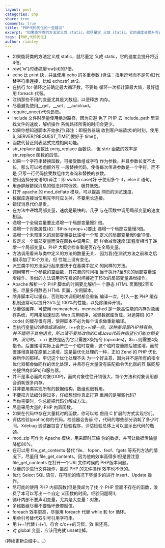 ```yaml
---
layout: post
categories: php
share: true
comments: true
title: "PHP代码优化的一些建议"
excerpt: "如果能将类的方法定义成 static，就尽量定 义成 static，它的速度会提升将近4倍。echo 比 print 快，并且使用 echo 的多重参数 ..."
tags: [PHP,代码优化]
author: rianley
---
```


* 如果能将类的方法定义成 static，就尽量定 义成 static，它的速度会提升将近4倍。
* $row[’id’] 的速度是$row[id]的7倍。 
* echo 比 print 快，并且使用 echo 的多重参数 (译注：指用逗号而不是句点)代替字符串连接，比如 echo$str1,$str2。
* 在执行 for 循环之前确定最大循环数，不要每 循环一次都计算最大值，最好运用 foreach 代替。 
* 注销那些不用的变量尤其是大数组，以便释放 内存。
* 尽量避免使用__get，__set，__autoload。
* require_once()代价昂贵。
* include 文件时尽量使用绝对路径，因为它避 免了 PHP 去 include_path 里查找文件的速度，解析操作 系统路径所需的时间会更少。 
* 如果你想知道脚本开始执行(译注：即服务器端 收到客户端请求)的时刻，使用 $_SERVER[‘REQUEST_TIME’]要好于 time()。
* 函数代替正则表达式完成相同功能。 
* str_replace 函数比 preg_replace 函数快， 但 strtr 函数的效率是 str_replace 函数的四倍。 
* 如果一个字符串替换函数，可接受数组或字符 作为参数，并且参数长度不太长，那么可以考虑额外写 一段替换代码，使得每次传递参数是一个字符，而不是 只写一行代码接受数组作为查询和替换的参数。 
* 使用选择分支语句(译注：即 switch case)好 于使用多个 if，else if 语句。
* 用@屏蔽错误消息的做法非常低效，极其低效。
* 打开 apache 的 mod_deflate 模块，可以提高 网页的浏览速度。
* 数据库连接当使用完毕时应关掉，不要用长连接。
* 错误消息代价昂贵。
* 在方法中递增局部变量，速度是最快的。几乎 与在函数中调用局部变量的速度相当。
* 递增一个全局变量要比递增一个局部变量慢2 倍。
* 递增一个对象属性(如：$this->prop++)要比 递增一个局部变量慢3倍。
* 递增一个未预定义的局部变量要比递增一个预 定义的局部变量慢9至10倍。
* 仅定义一个局部变量而没在函数中调用它，同 样会减慢速度(其程度相当于递增一个局部变量)。PHP 大概会检查看是否存在全局变量。
* 方法调用看来与类中定义的方法的数量无关， 因为我(在测试方法之前和之后都)添加了10个方法，但 性能上没有变化。
* 派生类中的方法运行起来要快于在基类中定义 的同样的方法。
* 调用带有一个参数的空函数，其花费的时间相 当于执行7至8次的局部变量递增操作。类似的方法调用所花费的时间接近于15次的局部变量递增操作。
* Apache 解析一个 PHP 脚本的时间要比解析一 个静态 HTML 页面慢2至10倍。尽量多用静态 HTML 页面，少用脚本。
* 除非脚本可以缓存，否则每次调用时都会重新 编译一次。引入一套 PHP 缓存机制通常可以提升25%至 100%的性能，以免除编译开销。
* 尽量做缓存，可使用 memcached。memcached 是一款高性能的内存对象缓存系统，可用来加速动态 Web 应用程序，减轻数据库负载。对运算码 (OP code) 的缓存很有用，使得脚本不必为每个请求做重新编译。
* 当执行变量$i 的递增或递减时，$i++会比++$i 慢一些。这种差异是 PHP 特有的，并不适用于其他语言， 所以请不要修改你的 C 或 Java代码并指望它们能立即 变快，没用的。++$i 更快是因为它只需要3条指令 (opcodes)，$i++则需要4条指令。后置递增实际上会产生一个临时变量，这个临时变量随后被递增。而前置递增直接在原值上递增。这是最优化处理的一种，正如 Zend 的 PHP 优化器所作的那样。牢记这个优化处理不失 为一个好主意，因为并不是所有的指令优化器都会做同样的优化处理，并且存在大量没有装配指令优化器的互 联网服务提供商(ISPs)和服务器。 
* 并不是事必面向对象(OOP)，面向对象往往开销很大，每个方法和对象调用都会消耗很多内存。 
* 并非要用类实现所有的数据结构，数组也很有用。
* 不要把方法细分得过多，仔细想想你真正打算 重用的是哪些代码?
* 当你需要时，你总能把代码分解成方法。 
* 尽量采用大量的 PHP 内置函数。
* 如果在代码中存在大量耗时的函数，你可以考 虑用 C 扩展的方式实现它们。
* 评估检验(profile)你的代码。检验器会告诉 你，代码的哪些部分消耗了多少时间。Xdebug 调试器包含了检验程序，评估检验总体上可以显示出代码的瓶颈。
* mod_zip 可作为 Apache 模块，用来即时压缩 你的数据，并可让数据传输量降低80%。
* 在可以用 file_get_contents 替代 file、 fopen、feof、fgets 等系列方法的情况下，尽量用 file_get_contents，因为他的效率高得多!但是要注意 file_get_contents 在打开一个URL文件时候的 PHP版本问题。
* 尽量的少进行文件操作，虽然 PHP 的文件操作 效率也不低的。
* 优化 Select SQL 语句，在可能的情况下尽量少的进行 Insert、Update 操作。
* 尽可能的使用 PHP 内部函数(但是我却为了找 个 PHP 里面不存在的函数，浪费了本可以写出一个自定 义函数的时间，经验问题啊!);
* 循环内部不要声明变量，尤其是大变量：对象。
* 多维数组尽量不要循环嵌套赋值。  
* foreach 效率更高，尽量用 foreach 代替 while 和 for 循环。
* 用单引号替代双引号引用字符串。
* 用 i+=1代替 i=i+1。符合 c/c++的习惯，效 率还高。
* 对 global 变量，应该用完就 unset()掉。

(持续更新总结中……)
